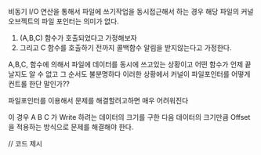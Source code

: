 비동기 I/O 연산을 통해서 파일에 쓰기작업을 동시접근해서 하는 경우 
해당 파일의 커널 오브젝트의 파일 포인터는 의미가 없다.

1. (A,B,C) 함수가 호출되었다고 가정해보자 
2. 그리고 C 함수를 호출하기 전까지 콜백함수 알림을 받지않는다고 가정한다.

A,B,C, 함수에 의해서 파일에 데이터를 동시에 쓰고있는 상황이고 어떤 함수가 언제 끝날지도 알 수 없고 그 순서도 불분명하다
이러한 상황에서 커널이 파일포인터를 어떻게 컨트롤 한단 말인가??

파일포인터를 이용해서 문제를 해결할려고하면 매우 어려워진다 

이 경우 A B C 가 Write 하려는 데이터의 크기를 구한 다음 데이터의 크기만큼 Offset 을 적용하는 방식으로
문제를 해결해야 한다.

// 코드 제시

